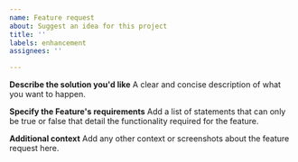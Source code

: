 ```yaml
---
name: Feature request
about: Suggest an idea for this project
title: ''
labels: enhancement
assignees: ''

---
```


**Describe the solution you'd like**
A clear and concise description of what you want to happen.

**Specify the Feature's requirements**
Add a list of statements that can only be true or false that detail the functionality required for the feature.

**Additional context**
Add any other context or screenshots about the feature request here.
